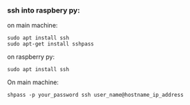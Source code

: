 ### ssh into raspbery py:
on main machine:
```
sudo apt install ssh
sudo apt-get install sshpass
```
on raspberry py:
```
sudo apt install ssh
```
On main machine:
```
shpass -p your_password ssh user_name@hostname_ip_address
```